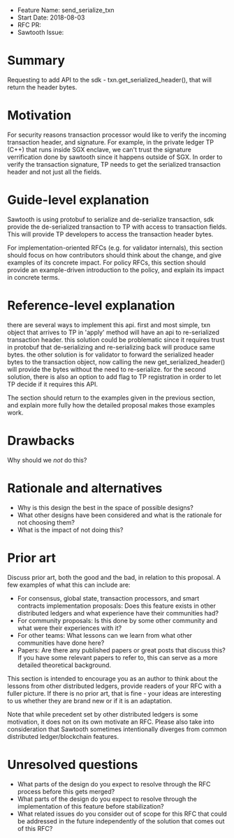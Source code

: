 - Feature Name: send_serialize_txn
- Start Date: 2018-08-03
- RFC PR:
- Sawtooth Issue:

# Summary
[summary]: #summary

Requesting to add API to the sdk - txn.get_serialized_header(), that will return the header bytes.

# Motivation
[motivation]: #motivation

For security reasons transaction processor would like to verify the incoming transaction header, and signature.
For example, in the private ledger TP (C++) that runs inside SGX enclave, we can't trust the signature verrification done by sawtooth since it happens outside of SGX.
In order to verify the transaction signature, TP needs to get the serialized transaction header and not just all the fields.


# Guide-level explanation
[guide-level-explanation]: #guide-level-explanation

Sawtooth is using protobuf to serialize and de-serialize transaction, sdk provide the de-serialized transaction to TP with access to transaction fields.
This will provide TP developers to access the transaction header bytes.

For implementation-oriented RFCs (e.g. for validator internals), this section
should focus on how contributors should think about the change, and give
examples of its concrete impact. For policy RFCs, this section should provide
an example-driven introduction to the policy, and explain its impact in
concrete terms.

# Reference-level explanation
[reference-level-explanation]: #reference-level-explanation

there are several ways to implement this api.
first and most simple, txn object that arrives to TP in 'apply' method will have an api to re-serialized transaction header.
this solution could be problematic since it requires trust in protobuf that de-serializing and re-serializing back will produce same bytes.
the other solution is for validator to forward the serialized header bytes to the transaction object, now calling the new get_serialized_header() will provide the bytes without the need to re-serialize.
for the second solution, there is also an option to add flag to TP registration in order to let TP decide if it requires this API.

The section should return to the examples given in the previous section, and
explain more fully how the detailed proposal makes those examples work.

# Drawbacks
[drawbacks]: #drawbacks

Why should we *not* do this?

# Rationale and alternatives
[alternatives]: #alternatives

- Why is this design the best in the space of possible designs?
- What other designs have been considered and what is the rationale for not
  choosing them?
- What is the impact of not doing this?

# Prior art
[prior-art]: #prior-art

Discuss prior art, both the good and the bad, in relation to this proposal.
A few examples of what this can include are:

- For consensus, global state, transaction processors, and smart contracts
  implementation proposals: Does this feature exists in other distributed
  ledgers and what experience have their communities had?
- For community proposals: Is this done by some other community and what were
  their experiences with it?
- For other teams: What lessons can we learn from what other communities have
  done here?
- Papers: Are there any published papers or great posts that discuss this? If
  you have some relevant papers to refer to, this can serve as a more detailed
  theoretical background.

This section is intended to encourage you as an author to think about the
lessons from other distributed ledgers, provide readers of your RFC with
a fuller picture.  If there is no prior art, that is fine - your ideas are
interesting to us whether they are brand new or if it is an adaptation.

Note that while precedent set by other distributed ledgers is some motivation,
it does not on its own motivate an RFC.  Please also take into consideration
that Sawtooth sometimes intentionally diverges from common distributed
ledger/blockchain features.

# Unresolved questions
[unresolved]: #unresolved-questions

- What parts of the design do you expect to resolve through the RFC process
  before this gets merged?
- What parts of the design do you expect to resolve through the implementation
  of this feature before stabilization?
- What related issues do you consider out of scope for this RFC that could be
  addressed in the future independently of the solution that comes out of this
  RFC?
